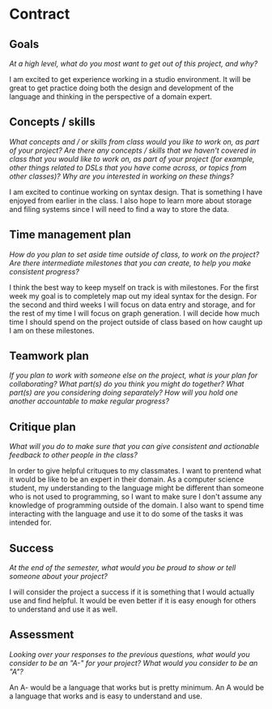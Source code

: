 # Contract

## Goals

_At a high level, what do you most want to get out of this project, and why?_

I am excited to get experience working in a studio environment. It will be great to get practice doing both the design and development of the language and thinking in the perspective of a domain expert. 

## Concepts / skills

_What concepts and / or skills from class would you like to work on, as part of your
project? Are there any concepts / skills that we haven't covered in class that you would
like to work on, as part of your project (for example, other things related to DSLs that
you have come across, or topics from other classes)? Why are you interested in working on
these things?_

I am excited to continue working on syntax design. That is something I have enjoyed from earlier in the class. I also hope to learn more about storage and filing systems since I will need to find a way to store the data. 

## Time management plan

_How do you plan to set aside time outside of class, to work on the project? Are there
intermediate milestones that you can create, to help you make consistent progress?_

I think the best way to keep myself on track is with milestones. For the first week my goal is to completely map out my ideal syntax for the design. For the second and third weeks I will focus on data entry and storage, and for the rest of my time I will focus on graph generation. I will decide how much time I should spend on the project outside of class based on how caught up I am on these milestones. 

## Teamwork plan

_If you plan to work with someone else on the project, what is your plan for
collaborating? What part(s) do you think you might do together? What part(s) are you
considering doing separately? How will you hold one another accountable to make regular
progress?_

## Critique plan

_What will you do to make sure that you can give consistent and actionable feedback to
other people in the class?_

In order to give helpful crituques to my classmates. I want to prentend what it would be like to be an expert in their domain. As a computer science student, my understanding to the language might be different than someone who is not used to programming, so I want to make sure I don't assume any knowledge of programming outside of the domain. I also want to spend time interacting with the language and use it to do some of the tasks it was intended for. 

## Success

_At the end of the semester, what would you be proud to show or tell someone about your
project?_

I will consider the project a success if it is something that I would actually use and find helpful. It would be even better if it is easy enough for others to understand and use it as well. 

## Assessment

_Looking over your responses to the previous questions, what would you consider to be an
"A-" for your project? What would you consider to be an "A"?_

An A- would be a language that works but is pretty minimum. An A would be a language that works and is easy to understand and use. 
